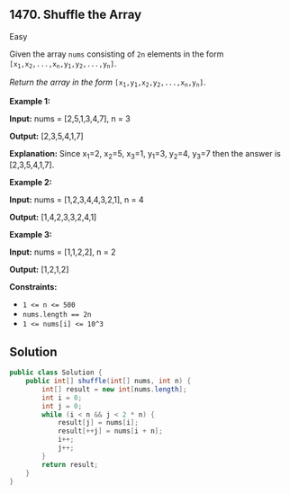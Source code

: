 ## 1470\. Shuffle the Array

Easy

Given the array `nums` consisting of `2n` elements in the form <code>[x<sub>1</sub>,x<sub>2</sub>,...,x<sub>n</sub>,y<sub>1</sub>,y<sub>2</sub>,...,y<sub>n</sub>]</code>.

_Return the array in the form_ <code>[x<sub>1</sub>,y<sub>1</sub>,x<sub>2</sub>,y<sub>2</sub>,...,x<sub>n</sub>,y<sub>n</sub>]</code>.

**Example 1:**

**Input:** nums = [2,5,1,3,4,7], n = 3

**Output:** [2,3,5,4,1,7]

**Explanation:** Since x<sub>1</sub>\=2, x<sub>2</sub>\=5, x<sub>3</sub>\=1, y<sub>1</sub>\=3, y<sub>2</sub>\=4, y<sub>3</sub>\=7 then the answer is [2,3,5,4,1,7].

**Example 2:**

**Input:** nums = [1,2,3,4,4,3,2,1], n = 4

**Output:** [1,4,2,3,3,2,4,1]

**Example 3:**

**Input:** nums = [1,1,2,2], n = 2

**Output:** [1,2,1,2]

**Constraints:**

*   `1 <= n <= 500`
*   `nums.length == 2n`
*   `1 <= nums[i] <= 10^3`

## Solution

```java
public class Solution {
    public int[] shuffle(int[] nums, int n) {
        int[] result = new int[nums.length];
        int i = 0;
        int j = 0;
        while (i < n && j < 2 * n) {
            result[j] = nums[i];
            result[++j] = nums[i + n];
            i++;
            j++;
        }
        return result;
    }
}
```